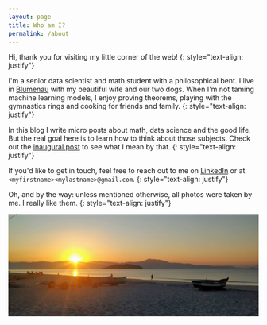 ```yaml
---
layout: page
title: Who am I?
permalink: /about
---
```


Hi, thank you for visiting my little corner of the web!
{: style="text-align: justify"}

I'm a senior data scientist and math student with a philosophical bent. I live in [Blumenau](https://en.wikipedia.org/wiki/Blumenau) with my beautiful wife and our two dogs. When I'm not taming machine learning models, I enjoy proving theorems, playing with the gymnastics rings and cooking for friends and family.
{: style="text-align: justify"}

In this blog I write micro posts about math, data science and the good life. But the real goal here is to learn how to think about those subjects. Check out the [inaugural post](/welcome-to-think) to see what I mean by that.
{: style="text-align: justify"}

If you'd like to get in touch, feel free to reach out to me on [LinkedIn](https://www.linkedin.com/in/mateus-rigo-noriller-093991172/) or at `<myfirstname><mylastname>@gmail.com`.
{: style="text-align: justify"}

Oh, and by the way: unless mentioned otherwise, all photos were taken by me. I really like them.
{: style="text-align: justify"}

<img align="center" src="/assets/img/places/canasvieiras_sunset.jpg" />